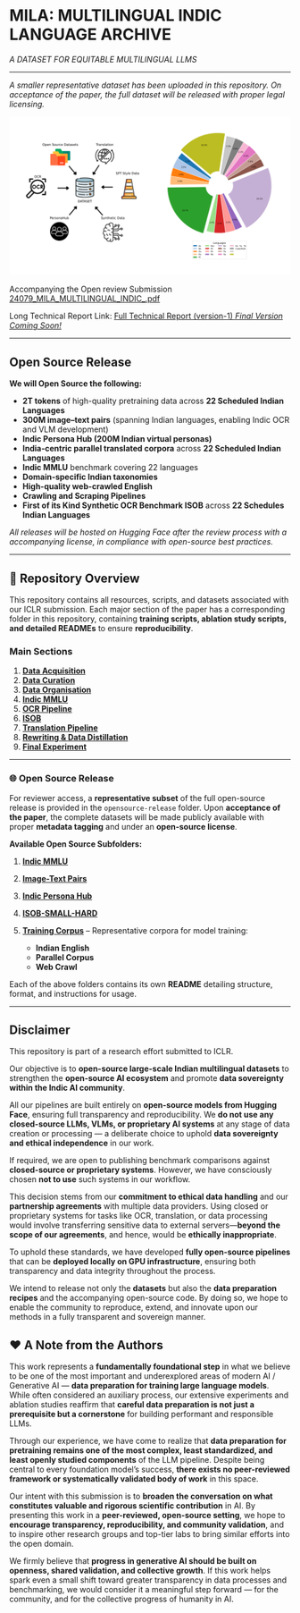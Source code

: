 # MILA: MULTILINGUAL INDIC LANGUAGE ARCHIVE
_A DATASET FOR EQUITABLE MULTILINGUAL LLMS_

 ---
 
_A smaller representative dataset has been uploaded in this repository. On acceptance of the paper, the full dataset will be released with proper legal licensing._

 ![Dataset Distribution](/readme-resources/token_distribution.png)

Accompanying the Open review Submission [24079_MILA_MULTILINGUAL_INDIC_.pdf](https://github.com/anonymous-submitter0104/iclr-submission/blob/main/24079_MILA_MULTILINGUAL_INDIC_.pdf) 

Long Technical Report Link: [Full Technical Report (version-1) _Final Version Coming Soon!_](https://github.com/anonymous-submitter0104/iclr-submission/blob/main/Data%20Preparation%20Technical%20Report.pdf)

---

## Open Source Release

**We will Open Source the following:**

* **2T tokens** of high-quality pretraining data across **22 Scheduled Indian Languages**
* **300M image–text pairs** (spanning Indian languages, enabling Indic OCR and VLM development)
* **Indic Persona Hub (200M Indian virtual personas)**
* **India-centric parallel translated corpora** across **22 Scheduled Indian Languages**
* **Indic MMLU** benchmark covering 22 languages
* **Domain-specific Indian taxonomies**
* **High-quality web-crawled English**
* **Crawling and Scraping Pipelines**
* **First of its Kind Synthetic OCR Benchmark ISOB** across **22 Schedules Indian Languages**

_All releases will be hosted on Hugging Face after the review process with a accompanying license, in compliance with open-source best practices._

---

## 📂 Repository Overview

This repository contains all resources, scripts, and datasets associated with our ICLR submission. Each major section of the paper has a corresponding folder in this repository, containing **training scripts, ablation study scripts, and detailed READMEs** to ensure **reproducibility**.

### Main Sections

1. [**Data Acquisition**](https://github.com/anonymous-submitter0104/iclr-submission/tree/main/data-acquisition) 
2. [**Data Curation**](https://github.com/anonymous-submitter0104/iclr-submission/tree/main/data-curation) 
3. [**Data Organisation**](https://github.com/anonymous-submitter0104/iclr-submission/tree/main/data-organisation) 
4. [**Indic MMLU**](https://github.com/anonymous-submitter0104/iclr-submission/tree/main/indic-mmlu) 
5. [**OCR Pipeline**](https://github.com/anonymous-submitter0104/iclr-submission/tree/main/ocr-pipeline) 
6. [**ISOB**](https://github.com/anonymous-submitter0104/iclr-submission/tree/main/isob) 
7. [**Translation Pipeline**](https://github.com/anonymous-submitter0104/iclr-submission/tree/main/translation-pipeline) 
8. [**Rewriting & Data Distillation**](https://github.com/anonymous-submitter0104/iclr-submission/tree/main/rewriting-data-distillation) 
9. [**Final Experiment**](https://github.com/anonymous-submitter0104/iclr-submission/tree/main/final-experiment) 

---

### 🌐 Open Source Release

For reviewer access, a **representative subset** of the full open-source release is provided in the `opensource-release` folder. Upon **acceptance of the paper**, the complete datasets will be made publicly available with proper **metadata tagging** and under an **open-source license**.


**Available Open Source Subfolders:**

1. [**Indic MMLU**](https://github.com/anonymous-submitter0104/iclr-submission/tree/main/opensource-release/Indic%20MMLU) 
2. [**Image-Text Pairs**](https://github.com/anonymous-submitter0104/iclr-submission/tree/main/opensource-release/image-text-pairs) 
3. [**Indic Persona Hub**](https://github.com/anonymous-submitter0104/iclr-submission/tree/main/opensource-release/indic-personahub) 
4. [**ISOB-SMALL-HARD**](https://github.com/anonymous-submitter0104/iclr-submission/tree/main/opensource-release/isob-small-hard) 
5. [**Training Corpus**](https://github.com/anonymous-submitter0104/iclr-submission/tree/main/opensource-release/training-corpus) – Representative corpora for model training:

   * **Indian English**
   * **Parallel Corpus**
   * **Web Crawl**

Each of the above folders contains its own **README** detailing structure, format, and instructions for usage.

---

## Disclaimer

This repository is part of a research effort submitted to ICLR. 

Our objective is to **open-source large-scale Indian multilingual datasets** to strengthen the **open-source AI ecosystem** and promote **data sovereignty within the Indic AI community**.

All our pipelines are built entirely on **open-source models from Hugging Face**, ensuring full transparency and reproducibility. We **do not use any closed-source LLMs, VLMs, or proprietary AI systems** at any stage of data creation or processing — a deliberate choice to uphold **data sovereignty and ethical independence** in our work.

If required, we are open to publishing benchmark comparisons against **closed-source or proprietary systems**. However, we have consciously chosen **not to use** such systems in our workflow.

This decision stems from our **commitment to ethical data handling** and our **partnership agreements** with multiple data providers. Using closed or proprietary systems for tasks like OCR, translation, or data processing would involve transferring sensitive data to external servers—**beyond the scope of our agreements**, and hence, would be **ethically inappropriate**.

To uphold these standards, we have developed **fully open-source pipelines** that can be **deployed locally on GPU infrastructure**, ensuring both transparency and data integrity throughout the process.

We intend to release not only the **datasets** but also the **data preparation recipes** and the accompanying open-source code. By doing so, we hope to enable the community to reproduce, extend, and innovate upon our methods in a fully transparent and sovereign manner.


## ❤️ A Note from the Authors

This work represents a **fundamentally foundational step** in what we believe to be one of the most important and underexplored areas of modern AI / Generative AI — **data preparation for training large language models**. While often considered an auxiliary process, our extensive experiments and ablation studies reaffirm that **careful data preparation is not just a prerequisite but a cornerstone** for building performant and responsible LLMs.

Through our experience, we have come to realize that **data preparation for pretraining remains one of the most complex, least standardized, and least openly studied components** of the LLM pipeline. Despite being central to every foundation model’s success, **there exists no peer-reviewed framework or systematically validated body of work** in this space.

Our intent with this submission is to **broaden the conversation on what constitutes valuable and rigorous scientific contribution** in AI. By presenting this work in a **peer-reviewed, open-source setting**, we hope to **encourage transparency, reproducibility, and community validation**, and to inspire other research groups and top-tier labs to bring similar efforts into the open domain.

We firmly believe that **progress in generative AI should be built on openness, shared validation, and collective growth**. If this work helps spark even a small shift toward greater transparency in data processes and benchmarking, we would consider it a meaningful step forward — for the community, and for the collective progress of humanity in AI.








